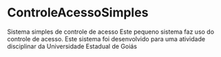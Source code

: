 # ControleAcessoSimples
Sistema simples de controle de acesso
Este pequeno sistema faz  uso do controle de acesso. 
Este sistema foi desenvolvido para uma atividade disciplinar da Universidade Estadual de Goiás
